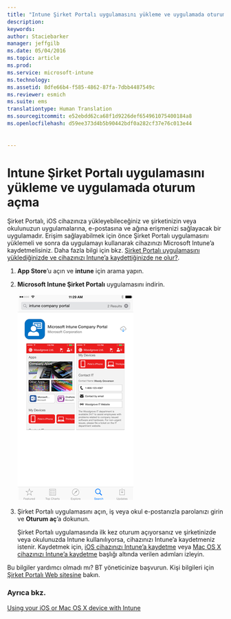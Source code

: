 ```yaml
---
title: "Intune Şirket Portalı uygulamasını yükleme ve uygulamada oturum açma | Microsoft Intune"
description: 
keywords: 
author: Staciebarker
manager: jeffgilb
ms.date: 05/04/2016
ms.topic: article
ms.prod: 
ms.service: microsoft-intune
ms.technology: 
ms.assetid: 8dfe66b4-f585-4862-87fa-7dbb4487549c
ms.reviewer: esmich
ms.suite: ems
translationtype: Human Translation
ms.sourcegitcommit: e52ebdd62ca68f1d9226def654961075400184a8
ms.openlocfilehash: d59ee373d4b5b90442bdf0a282cf37e76c013e44


---
```



# Intune Şirket Portalı uygulamasını yükleme ve uygulamada oturum açma

Şirket Portalı, iOS cihazınıza yükleyebileceğiniz ve şirketinizin veya okulunuzun uygulamalarına, e-postasına ve ağına erişmenizi sağlayacak bir uygulamadır.  Erişim sağlayabilmek için önce Şirket Portalı uygulamasını yüklemeli ve sonra da uygulamayı kullanarak cihazınızı Microsoft Intune’a kaydetmelisiniz. Daha fazla bilgi için bkz. [Şirket Portalı uygulamasını yüklediğinizde ve cihazınızı Intune’a kaydettiğinizde ne olur?](what-happens-if-you-install-the-company-portal-app-and-enroll-your-device-in-intune-ios.md).

1.  **App Store**’u açın ve **intune** için arama yapın.

2.  **Microsoft Intune Şirket Portalı** uygulamasını indirin.

    ![download-ios-comp-portal-app](./media/ios-cpinstall-1-cpinstore.png)

3.  Şirket Portalı uygulamasını açın, iş veya okul e-postanızla parolanızı girin ve **Oturum aç**’a dokunun.

    Şirket Portalı uygulamasında ilk kez oturum açıyorsanız ve şirketinizde veya okulunuzda Intune kullanılıyorsa, cihazınızı Intune’a kaydetmeniz istenir. Kaydetmek için, [iOS cihazınızı Intune’a kaydetme](enroll-your-device-in-intune-ios.md) veya [Mac OS X cihazınızı Intune’a kaydetme](enroll-your-device-in-intune-mac-os-x.md) başlığı altında verilen adımları izleyin.

Bu bilgiler yardımcı olmadı mı? BT yöneticinize başvurun. Kişi bilgileri için [Şirket Portalı Web sitesine](http://portal.manage.microsoft.com) bakın.

### Ayrıca bkz.
[Using your iOS or Mac OS X device with Intune](using-your-ios-or-mac-os-x-device-with-intune.md)


<!--HONumber=Jun16_HO4-->


